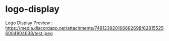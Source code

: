# logo-display
Logo Display
Preview : https://media.discordapp.net/attachments/748123920166682698/828155256004804638/test.jpeg
